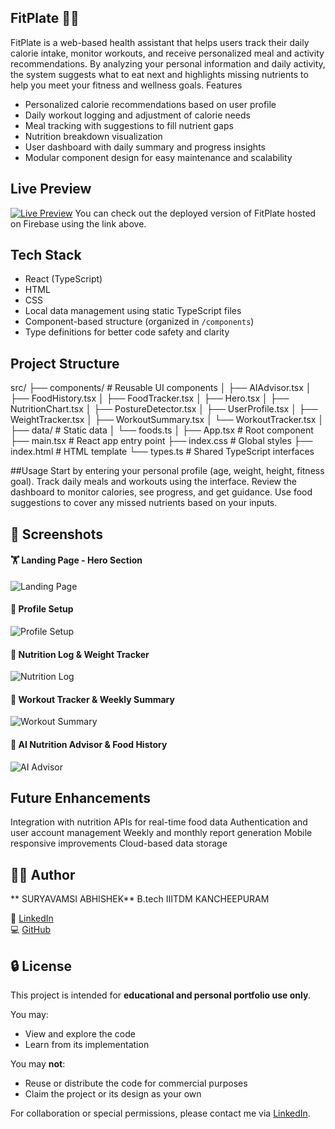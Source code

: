 ## FitPlate 🥗💪
FitPlate is a web-based health assistant that helps users track their daily calorie intake, monitor workouts, and receive personalized meal and activity recommendations. By analyzing your personal information and daily activity, the system suggests what to eat next and highlights missing nutrients to help you meet your fitness and wellness goals.
 Features

- Personalized calorie recommendations based on user profile
- Daily workout logging and adjustment of calorie needs
- Meal tracking with suggestions to fill nutrient gaps
- Nutrition breakdown visualization
- User dashboard with daily summary and progress insights
- Modular component design for easy maintenance and scalability

## Live Preview
[![Live Preview](https://img.shields.io/badge/View_Live-Click_Here-blue?style=for-the-badge)](https://fitplate-a0cfe.web.app)
You can check out the deployed version of FitPlate hosted on Firebase using the link above.

## Tech Stack

- React (TypeScript)
- HTML
- CSS
- Local data management using static TypeScript files
- Component-based structure (organized in `/components`)
- Type definitions for better code safety and clarity


## Project Structure
src/
├── components/ # Reusable UI components
│ ├── AIAdvisor.tsx
│ ├── FoodHistory.tsx
│ ├── FoodTracker.tsx
│ ├── Hero.tsx
│ ├── NutritionChart.tsx
│ ├── PostureDetector.tsx
│ ├── UserProfile.tsx
│ ├── WeightTracker.tsx
│ ├── WorkoutSummary.tsx
│ └── WorkoutTracker.tsx
│
├── data/ # Static data
│ └── foods.ts
│
├── App.tsx # Root component
├── main.tsx # React app entry point
├── index.css # Global styles
├── index.html # HTML template
└── types.ts # Shared TypeScript interfaces

##Usage
Start by entering your personal profile (age, weight, height, fitness goal).
Track daily meals and workouts using the interface.
Review the dashboard to monitor calories, see progress, and get guidance.
Use food suggestions to cover any missed nutrients based on your inputs.


## 📸 Screenshots
#### 🏋️ Landing Page - Hero Section
![Landing Page](https://github.com/user-attachments/assets/853a14ec-0b80-49f9-b6ab-8190896ccc17)

#### 🙋 Profile Setup
![Profile Setup](https://github.com/user-attachments/assets/cf2d4c24-80a5-4b5b-8d2f-adbf53e5b454)

#### 🍛 Nutrition Log & Weight Tracker
![Nutrition Log](https://github.com/user-attachments/assets/7ad34e1b-469a-4725-a41e-88b2534b9806)

#### 🏃 Workout Tracker & Weekly Summary
![Workout Summary](https://github.com/user-attachments/assets/cadfe934-a20d-41bb-b3ca-dd60f3d79541)


#### 🧠 AI Nutrition Advisor & Food History
![AI Advisor](https://github.com/user-attachments/assets/e2821c4c-d236-4b6a-9388-19efe405e3bf)





## Future Enhancements
Integration with nutrition APIs for real-time food data
Authentication and user account management
Weekly and monthly report generation
Mobile responsive improvements
Cloud-based data storage




## 👨‍💻 Author

** SURYAVAMSI ABHISHEK**
B.tech
IIITDM KANCHEEPURAM

🔗 [LinkedIn](https://www.linkedin.com/in/suryavamsi-abhishek-b62585372/)  
💻 [GitHub](https://github.com/Uzumakishannu)


## 🔒 License

This project is intended for **educational and personal portfolio use only**.

You may:
- View and explore the code
- Learn from its implementation

You may **not**:
- Reuse or distribute the code for commercial purposes
- Claim the project or its design as your own

For collaboration or special permissions, please contact me via [LinkedIn](https://github.com/Uzumakishannu).

